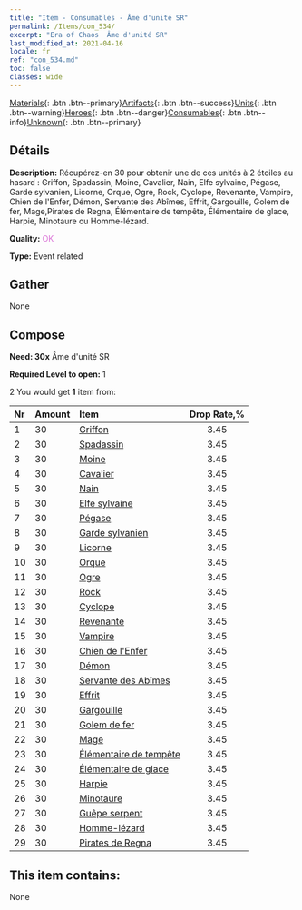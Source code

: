 ```yaml
---
title: "Item - Consumables - Âme d'unité SR"
permalink: /Items/con_534/
excerpt: "Era of Chaos  Âme d'unité SR"
last_modified_at: 2021-04-16
locale: fr
ref: "con_534.md"
toc: false
classes: wide
---
```

 [Materials](/fr/Items/){: .btn .btn--primary}[Artifacts](/fr/Items/Artifacts/){: .btn .btn--success}[Units](/fr/Items/Units/){: .btn .btn--warning}[Heroes](/fr/Items/Heroes/){: .btn .btn--danger}[Consumables](/fr/Items/Consumables/){: .btn .btn--info}[Unknown](/fr/Items/Unknown/){: .btn .btn--primary}

## Détails
 **Description:** Récupérez-en 30 pour obtenir une de ces unités à 2 étoiles au hasard : Griffon, Spadassin, Moine, Cavalier, Nain, Elfe sylvaine, Pégase, Garde sylvanien, Licorne, Orque, Ogre, Rock, Cyclope, Revenante, Vampire, Chien de l'Enfer, Démon, Servante des Abîmes, Effrit, Gargouille, Golem de fer, Mage,Pirates de Regna, Élémentaire de tempête, Élémentaire de glace, Harpie, Minotaure ou Homme-lézard.

 **Quality:** <span style="color: #DA70D6">OK</span>

 **Type:** Event related

## Gather

  None

## Compose

 **Need: 30x** Âme d'unité SR

 **Required Level to open:** 1

 2 You would get **1** item  from:

  | Nr | Amount |     Item    | Drop Rate,% |
  |:---|:-------|:------------|:---------:|
  | 1 | 30 | [Griffon](/fr/Items/unt_192/) | 3.45 | 
  | 2 | 30 | [Spadassin](/fr/Items/unt_193/) | 3.45 | 
  | 3 | 30 | [Moine](/fr/Items/unt_194/) | 3.45 | 
  | 4 | 30 | [Cavalier ](/fr/Items/unt_195/) | 3.45 | 
  | 5 | 30 | [Nain](/fr/Items/unt_200/) | 3.45 | 
  | 6 | 30 | [Elfe sylvaine](/fr/Items/unt_201/) | 3.45 | 
  | 7 | 30 | [Pégase](/fr/Items/unt_202/) | 3.45 | 
  | 8 | 30 | [Garde sylvanien](/fr/Items/unt_203/) | 3.45 | 
  | 9 | 30 | [Licorne](/fr/Items/unt_204/) | 3.45 | 
  | 10 | 30 | [Orque](/fr/Items/unt_219/) | 3.45 | 
  | 11 | 30 | [Ogre](/fr/Items/unt_220/) | 3.45 | 
  | 12 | 30 | [Rock](/fr/Items/unt_221/) | 3.45 | 
  | 13 | 30 | [Cyclope](/fr/Items/unt_222/) | 3.45 | 
  | 14 | 30 | [Revenante](/fr/Items/unt_210/) | 3.45 | 
  | 15 | 30 | [Vampire](/fr/Items/unt_211/) | 3.45 | 
  | 16 | 30 | [Chien de l'Enfer](/fr/Items/unt_228/) | 3.45 | 
  | 17 | 30 | [Démon](/fr/Items/unt_229/) | 3.45 | 
  | 18 | 30 | [Servante des Abîmes](/fr/Items/unt_230/) | 3.45 | 
  | 19 | 30 | [Effrit](/fr/Items/unt_231/) | 3.45 | 
  | 20 | 30 | [Gargouille](/fr/Items/unt_236/) | 3.45 | 
  | 21 | 30 | [Golem de fer](/fr/Items/unt_237/) | 3.45 | 
  | 22 | 30 | [Mage](/fr/Items/unt_238/) | 3.45 | 
  | 23 | 30 | [Élémentaire de tempête](/fr/Items/unt_263/) | 3.45 | 
  | 24 | 30 | [Élémentaire de glace](/fr/Items/unt_264/) | 3.45 | 
  | 25 | 30 | [Harpie](/fr/Items/unt_245/) | 3.45 | 
  | 26 | 30 | [Minotaure](/fr/Items/unt_248/) | 3.45 | 
  | 27 | 30 | [Guêpe serpent](/fr/Items/unt_255/) | 3.45 | 
  | 28 | 30 | [Homme-lézard](/fr/Items/unt_254/) | 3.45 | 
  | 29 | 30 | [Pirates de Regna](/fr/Items/unt_273/) | 3.45 | 


## This item contains:

  None

